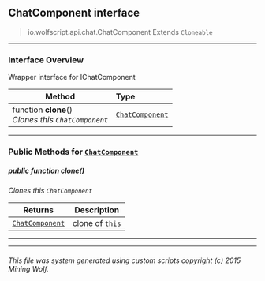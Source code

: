 ## ChatComponent __interface__

>io.wolfscript.api.chat.ChatComponent
>Extends `Cloneable`

---

### Interface Overview

Wrapper interface for IChatComponent

Method | Type   
--- | :--- 
 function __clone__() <br> _Clones this `ChatComponent`_ | [`ChatComponent`](ChatComponent.md)



---


### Public Methods for [`ChatComponent`](ChatComponent.md)

##### <a id='clone'></a>public  function __clone__()

_Clones this `ChatComponent`_

Returns | Description
--- | --- 
[`ChatComponent`](ChatComponent.md) | clone of `this`


---
---


###### This file was system generated using custom scripts copyright (c) 2015 Mining Wolf.
	

